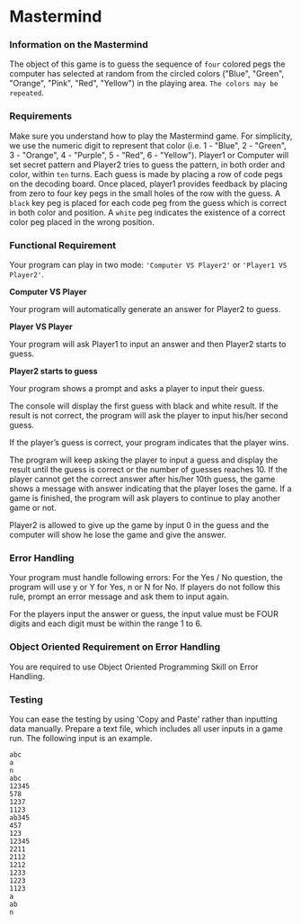 # Mastermind

### __Information on the Mastermind__

The object of this game is to guess the sequence of `four` colored pegs the computer has selected at random from the circled colors ("Blue", "Green", "Orange", "Pink", "Red", "Yellow") in the playing area. `The colors may be repeated`.


### __Requirements__

Make sure you understand how to play the Mastermind game. For simplicity, we use the numeric digit to represent that color (i.e. 1 - "Blue", 2 - "Green", 3 - "Orange", 4 - "Purple", 5 - "Red", 6 - "Yellow"). 
Player1 or Computer will set secret pattern and Player2 tries to guess the pattern, in both order and color, within `ten` turns. 
Each guess is made by placing a row of code pegs on the decoding board. Once placed, player1 provides feedback by placing from zero to four key pegs in the small holes of the row with the guess. A `black` key peg is placed for each code peg from the guess which is correct in both color and position. A `white` peg indicates the existence of a correct color peg placed in the wrong position.


### __Functional Requirement__

Your program can play in two mode: `'Computer VS Player2'` or `'Player1 VS Player2'`.

__Computer VS Player__

Your program will automatically generate an answer for Player2 to guess.

__Player VS Player__

Your program will ask Player1 to input an answer and then Player2 starts to guess.

__Player2 starts to guess__

Your program shows a prompt and asks a player to input their guess.

The console will display the first guess with black and white result. If the result is not correct, the program will ask the player to input his/her second guess.

If the player’s guess is correct, your program indicates that the player wins.

The program will keep asking the player to input a guess and display the result until the guess is correct or the number of guesses reaches 10.
If the player cannot get the correct answer after his/her 10th guess, the game shows a message with answer indicating that the player loses the game.
If a game is finished, the program will ask players to continue to play another game or not.

Player2 is allowed to give up the game by input 0 in the guess and the computer will show he lose the game and give the answer.

### __Error Handling__

Your program must handle following errors:
For the Yes / No question, the program will use y or Y for Yes, n or N for No. If players do not follow this rule, prompt an error message and ask them to input again.

For the players input the answer or guess, the input value must be FOUR digits and each digit must be within the range 1 to 6.

### __Object Oriented Requirement on Error Handling__

You are required to use Object Oriented Programming Skill on Error Handling.

### __Testing__

You can ease the testing by using 'Copy and Paste' rather than inputting data manually. Prepare a text file, which includes all user inputs in a game run. The following input is an example. 

    abc
    a
    n
    abc
    12345
    578
    1237
    1123
    ab345
    457
    123
    12345
    2211
    2112
    1212
    1233
    1223
    1123
    a
    ab
    n
